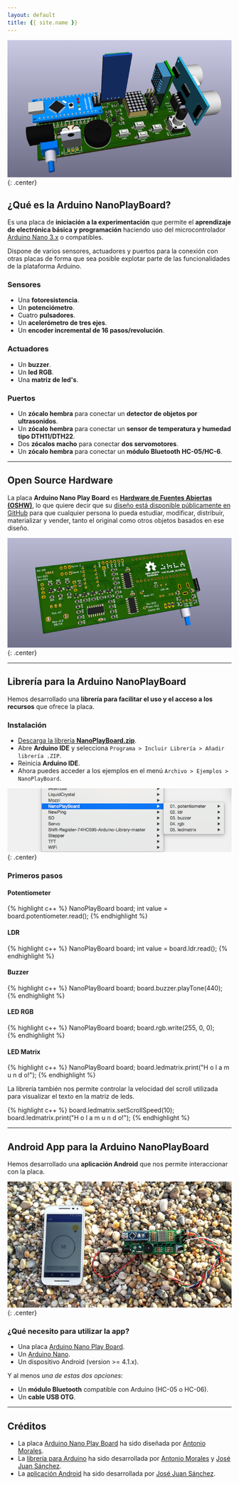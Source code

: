 ```yaml
---
layout: default
title: {{ site.name }}
---
```


![](resources/images/completa_cara_superior.png){: .center}

## **¿Qué es la Arduino NanoPlayBoard**?

Es una placa de **iniciación a la experimentación** que permite el **aprendizaje de electrónica básica y programación** haciendo uso del microcontrolador [Arduino Nano 3.x][1] o compatibles.

Dispone de varios sensores, actuadores y puertos para la conexión con otras placas de forma que sea posible explotar parte de las funcionalidades de la plataforma Arduino.

### Sensores
- Una **fotoresistencia**.
- Un **potenciómetro**.
- Cuatro **pulsadores**.
- Un **acelerómetro de tres ejes**.
- Un **encoder incremental de 16 pasos/revolución**.

### Actuadores
- Un **buzzer**.
- Un **led RGB**.
- Una **matriz de led's**.

### Puertos
- Un **zócalo hembra** para conectar un **detector de objetos por ultrasonidos**.
- Un **zócalo hembra** para conectar un **sensor de temperatura y humedad tipo DTH11/DTH22**.
- Dos **zócalos macho** para conectar **dos servomotores**.
- Un **zócalo hembra** para conectar un **módulo Bluetooth HC-05/HC-6**.

---

## Open Source Hardware

La placa **Arduino Nano Play Board** es **[Hardware de Fuentes Abiertas (OSHW)][3]**, lo que quiere decir que su [diseño está disponible públicamente en GitHub][2] para que cualquier persona lo pueda estudiar, modificar, distribuir, materializar y vender, tanto el original como otros objetos basados en ese diseño.

![](resources/images/cara_inferior_new.png){: .center}

---

## **Librería para la Arduino NanoPlayBoard**

Hemos desarrollado una **librería para facilitar el uso y el acceso a los recursos** que ofrece la placa.

### Instalación

* [Descarga la librería **NanoPlayBoard.zip**][4].
* Abre **Arduino IDE** y selecciona `Programa > Incluir Librería > Añadir librería .ZIP`.
* Reinicia **Arduino IDE**.
* Ahora puedes acceder a los ejemplos en el menú `Archivo > Ejemplos > NanoPlayBoard`.

![](resources/images/library_examples.png){: .center}

### Primeros pasos

#### Potentiometer

{% highlight c++ %}
NanoPlayBoard board;
int value = board.potentiometer.read();
{% endhighlight %}

#### LDR

{% highlight c++ %}
NanoPlayBoard board;
int value = board.ldr.read();
{% endhighlight %}

#### Buzzer

{% highlight c++ %}
NanoPlayBoard board;
board.buzzer.playTone(440);
{% endhighlight %}

#### LED RGB

{% highlight c++ %}
NanoPlayBoard board;
board.rgb.write(255, 0, 0);  
{% endhighlight %}

#### LED Matrix

{% highlight c++ %}
NanoPlayBoard board;
board.ledmatrix.print("H o l a  m u n d o!");
{% endhighlight %}

La librería también nos permite controlar la velocidad del scroll utilizada para visualizar el texto en la matriz de leds.

{% highlight c++ %}
board.ledmatrix.setScrollSpeed(10);
board.ledmatrix.print("H o l a  m u n d o!");
{% endhighlight %}

---

## **Android App para la Arduino NanoPlayBoard**

Hemos desarrollado una **aplicación Android** que nos permite interaccionar con la placa.

![](resources/images/bluetooth_beach.jpg){: .center}

### ¿Qué necesito para utilizar la app?

* Una placa [Arduino Nano Play Board][2].
* Un [Arduino Nano][1].
* Un dispositivo Android (version >= 4.1.x).

Y al menos _una de estas dos opciones_:

  * Un **módulo Bluetooth** compatible con Arduino (HC-05 o HC-06).
  * Un **cable USB OTG**.

---

## Créditos

* La placa [Arduino Nano Play Board][2] ha sido diseñada por [Antonio Morales][7].
* La [librería para Arduino][5] ha sido desarrollada por [Antonio Morales][7] y [José Juan Sánchez][8].
* La [aplicación Android][6] ha sido desarrollada por [José Juan Sánchez][8].

[1]: http://www.arduino.cc/en/Main/ArduinoBoardNano
[2]: http://github.com/AntonioMR/Nano-Play-Board
[3]: http://www.oshwa.org/definition/spanish/
[4]: http://github.com/josejuansanchez/NanoPlayBoard-Arduino-Library/releases
[5]: http://github.com/josejuansanchez/NanoPlayBoard-Arduino-Library
[6]: https://github.com/josejuansanchez/NanoPlayBoard-Android-App
[7]: http://twitter.com/antonio1010mr
[8]: http://josejuansanchez.org